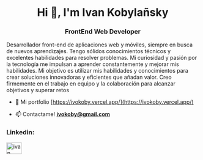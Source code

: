 <h1 align="center">Hi 👋, I'm Ivan Kobylañsky</h1>
<h3 align="center">FrontEnd Web Developer</h3>

Desarrollador front-end de aplicaciones web y móviles, siempre en busca de nuevos aprendizajes. Tengo
sólidos conocimientos técnicos y excelentes habilidades para resolver problemas. Mi curiosidad y pasión
por la tecnología me impulsan a aprender constantemente y mejorar mis habilidades. Mi objetivo es
utilizar mis habilidades y conocimientos para crear soluciones innovadoras y eficientes que añadan
valor. Creo firmemente en el trabajo en equipo y la colaboración para alcanzar objetivos y superar retos

- 📝 Mi portfolio [https://ivokoby.vercel.app/](https://ivokoby.vercel.app/)

- 📫 Contactame! **ivokoby@gmail.com**

<h3 align="left">Linkedin:</h3>
<p align="left">
<a href="https://linkedin.com/in/ivan kobylañsky" target="blank"><img align="center" src="https://raw.githubusercontent.com/rahuldkjain/github-profile-readme-generator/master/src/images/icons/Social/linked-in-alt.svg" alt="ivan kobylañsky" height="30" width="40" /></a>
</p>
